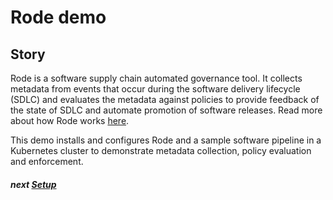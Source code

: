 # Rode demo

## Story

Rode is a software supply chain automated governance tool. It collects metadata from events that occur during the software delivery lifecycle (SDLC) and evaluates the metadata against policies to provide feedback of the state of SDLC and automate promotion of software releases. Read more about how Rode works [here](https://github.com/rode/rode/blob/main/README.md).

This demo installs and configures Rode and a sample software pipeline in a Kubernetes cluster to demonstrate metadata collection, policy evaluation and enforcement.

##### next [Setup](2-Setup.md)
